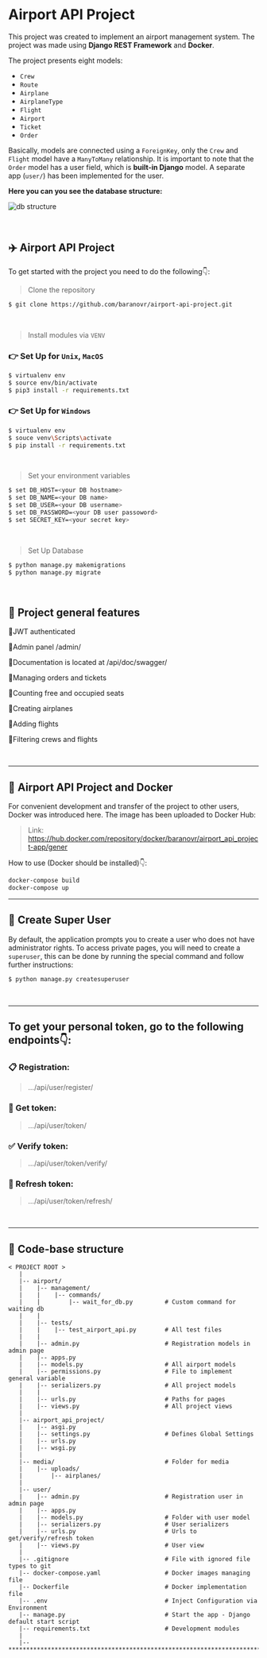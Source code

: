 # Airport API Project

This project was created to implement an airport management system.
The project was made using **Django REST Framework** and **Docker**.

The project presents eight models:
- `Crew`
- `Route`
- `Airplane`
- `AirplaneType`
- `Flight`
- `Airport`
- `Ticket`
- `Order`

Basically, models are connected using a `ForeignKey`, only the `Crew` and `Flight` model have a `ManyToMany` relationship.
It is important to note that the `Order` model has a user field, which is **built-in Django** model.
A separate app (`user/`) has been implemented for the user.

**Here you can you see the database structure:**

![db structure](https://media.mate.academy/airport_diagram_ce181e403f.png)

<br>
<h2>✈️ Airport API Project</h2>

To get started with the project you need to do the following👇:

> Clone the repository
```bash
$ git clone https://github.com/baranovr/airport-api-project.git
```

<br />

> Install modules via `VENV`  
### 👉 Set Up for `Unix`, `MacOS`
```bash
$ virtualenv env
$ source env/bin/activate
$ pip3 install -r requirements.txt
```

### 👉 Set Up for `Windows`
```bash
$ virtualenv env
$ souce venv\Scripts\activate
$ pip install -r requirements.txt
```

<br />

> Set your environment variables
```bash
$ set DB_HOST=<your DB hostname>
$ set DB_NAME=<your DB name>
$ set DB_USER=<your DB username>
$ set DB_PASSWORD=<your DB user passoword>
$ set SECRET_KEY=<your secret key>
```

<br />

> Set Up Database

```bash
$ python manage.py makemigrations
$ python manage.py migrate
```

<br>

## 📑 Project general features 
📍JWT authenticated

📍Admin panel /admin/

📍Documentation is located at /api/doc/swagger/

📍Managing orders and tickets

📍Counting free and occupied seats

📍Creating airplanes

📍Adding flights

📍Filtering crews and flights

<br>

<hr>

<h2>🐋 Airport API Project and Docker</h2>
For convenient development and transfer of the project to other users, Docker was introduced here.
The image has been uploaded to Docker Hub:

> Link: https://hub.docker.com/repository/docker/baranovr/airport_api_project-app/gener

How to use (Docker should be installed)👇:

```bash
docker-compose build
docker-compose up
```

<hr>

## 👤 Create Super User

By default, the application prompts you to create a user who does not have administrator rights.
To access private pages, you will need to create a `superuser`, this can be done by running the special command and follow further instructions:

```bash
$ python manage.py createsuperuser
```

<br />
<hr>

## To get your personal token, go to the following endpoints👇:

### 📋 Registration:

> .../api/user/register/

### 🎫 Get token:

> .../api/user/token/

 ### ✅ Verify token:

> .../api/user/token/verify/

### 🔄 Refresh token:

> .../api/user/token/refresh/

<br>
<hr>


## 📂 Code-base structure
```angular2html
< PROJECT ROOT >
   |
   |-- airport/  
   |    |-- management/
   |    |    |-- commands/
   |    |        |-- wait_for_db.py         # Custom command for waiting db
   |    |
   |    |-- tests/
   |    |    |-- test_airport_api.py        # All test files
   |    |
   |    |-- admin.py                        # Registration models in admin page 
   |    |-- apps.py
   |    |-- models.py                       # All airport models
   |    |-- permissions.py                  # File to implement general variable
   |    |-- serializers.py                  # All project models
   |    |
   |    |-- urls.py                         # Paths for pages
   |    |-- views.py                        # All project views
   |
   |-- airport_api_project/
   |    |-- asgi.py
   |    |-- settings.py                     # Defines Global Settings
   |    |-- urls.py
   |    |-- wsgi.py
   |    
   |-- media/                               # Folder for media
   |    |-- uploads/                        
   |        |-- airplanes/                  
   |
   |-- user/                                
   |    |-- admin.py                        # Registration user in admin page
   |    |-- apps.py                         
   |    |-- models.py                       # Folder with user model
   |    |-- serializers.py                  # User serializers
   |    |-- urls.py                         # Urls to get/verify/refresh token
   |    |-- views.py                        # User view
   |
   |-- .gitignore                           # File with ignored file types to git
   |-- docker-compose.yaml                  # Docker images managing file
   |-- Dockerfile                           # Docker implementation file
   |-- .env                                 # Inject Configuration via Environment
   |-- manage.py                            # Start the app - Django default start script
   |-- requirements.txt                     # Development modules
   |
   |-- *********************************************************************************
```